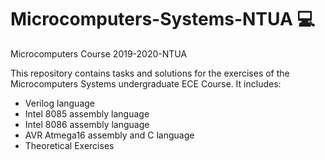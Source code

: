 # Microcomputers-Systems-NTUA :computer:	
Microcomputers Course 2019-2020-NTUA

This repository contains tasks and solutions for the exercises of the Microcomputers Systems undergraduate ECE Course. It includes:
* Verilog language
* Intel 8085 assembly language
* Intel 8086 assembly language
* AVR Atmega16 assembly and C language
* Theoretical Exercises
